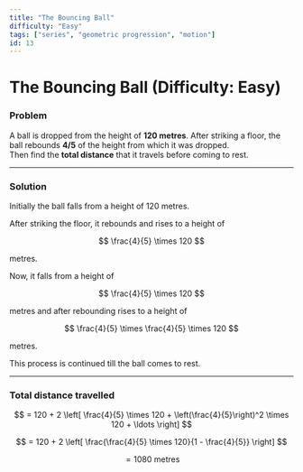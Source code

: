 ```yaml
---
title: "The Bouncing Ball"
difficulty: "Easy"
tags: ["series", "geometric progression", "motion"]
id: 13
---
```


# The Bouncing Ball (Difficulty: Easy)

### Problem  

A ball is dropped from the height of **120 metres**. After striking a floor, the ball rebounds **4/5** of the height from which it was dropped.  
Then find the **total distance** that it travels before coming to rest.

---

### Solution  

Initially the ball falls from a height of 120 metres.  

After striking the floor, it rebounds and rises to a height of  

$$
\frac{4}{5} \times 120
$$  

metres.  

Now, it falls from a height of  

$$
\frac{4}{5} \times 120
$$  

metres and after rebounding rises to a height of  

$$
\frac{4}{5} \times \frac{4}{5} \times 120
$$  

metres.  

This process is continued till the ball comes to rest.  

---

### Total distance travelled  

$$
= 120 + 2 \left[ \frac{4}{5} \times 120 + \left(\frac{4}{5}\right)^2 \times 120 + \ldots \right]
$$  

$$
= 120 + 2 \left[ \frac{\frac{4}{5} \times 120}{1 - \frac{4}{5}} \right]
$$  

$$
= 1080 \ \text{metres}
$$
